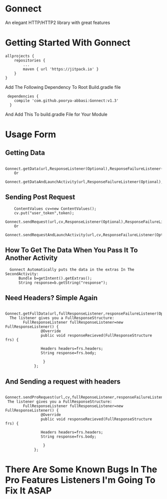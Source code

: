 # Gonnect
An elegant HTTP/HTTP2 library with great features

# Getting Started With Gonnect

  	allprojects {
		repositories {
			...
			maven { url 'https://jitpack.io' }
		}
	}
  
  Add The Following Dependency To Root Build.gradle file
  
  
 	 dependencies {
		compile 'com.github.poorya-abbasi:Gonnect:v1.3'
	  }
  
  And Add This To build.gradle File for Your Module
  
  # Usage Form
  
   ## Getting Data 
      
        Gonnect.getData(url,ResponseListener(Optional),ResponseFailureListener(Optional));
        Or
        Gonnect.getDataAndLaunchActivity(url,ResponseFailureListener(Optional),SecondActivity.class,context);
        
   ## Sending Post Request
        ContentValues cv=new ContentValues();
        cv.put("user_token",token);
        Gonnect.sendRequest(url,cv,ResponseListener(Optional),ResponseFailureListener(Optional));
        Or
        Gonnect.sendRequestAndLaunchActivity(url,cv,ResponseFailureListener(Optional),SecondActivity.class,context);
   ## How To Get The Data When You Pass It To Another Activity
 	  Gonnect Automatically puts the data in the extras In The SecondActivity:
          Bundle b=getIntent().getExtras();
          String response=b.getString("response");
  
  ## Need Headers? Simple Again
  	  Gonnect.getFullData(url,fullResponseListener,responseFailureListener(Optional),headers(Optional);
	  The listener gives you a FullResponseStructure:
			FullResponseListener fullResponseListener=new FullResponseListener() {
           			@Override
          			public void responseRecieved(FullResponseStructure frs) {

					Headers headers=frs.headers;
					String response=frs.body;
					
           			 }
       			 };
## And Sending a request with headers
	 Gonnect.sendProRequest(url,cv,fullReponseListener,responseFailureListener(Optional),headers(optional);
	 The listener gives you a FullResponseStructure:
			FullResponseListener fullResponseListener=new FullResponseListener() {
           			@Override
          			public void responseRecieved(FullResponseStructure frs) {

					Headers headers=frs.headers;
					String response=frs.body;
					
           			 }
       			 };

 # There Are Some Known Bugs In The Pro Features Listeners I'm Going To Fix It ASAP 	  
 
